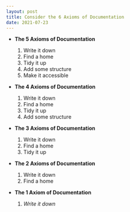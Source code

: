 ```yaml
---
layout: post
title: Consider the 6 Axioms of Documentation
date: 2021-07-23
---
```


- **The 5 Axioms of Documentation**
  1. Write it down
  2. Find a home
  3. Tidy it up
  4. Add some structure
  5. Make it accessible

- **The 4 Axioms of Documentation**
  1. Write it down
  2. Find a home
  3. Tidy it up
  4. Add some structure

- **The 3 Axioms of Documentation**
  1. Write it down
  2. Find a home
  3. Tidy it up

- **The 2 Axioms of Documentation**
  1. Write it down
  2. Find a home

- **The 1 Axiom of Documentation**
  1. _Write it down_

